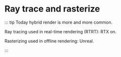 # Ray trace and rasterize


::: tip
Today hybrid render is more and more common.

Ray tracing used in real-time rendering (RTRT): RTX on.

Rasterizing used in offline rendering: Unreal.

:::